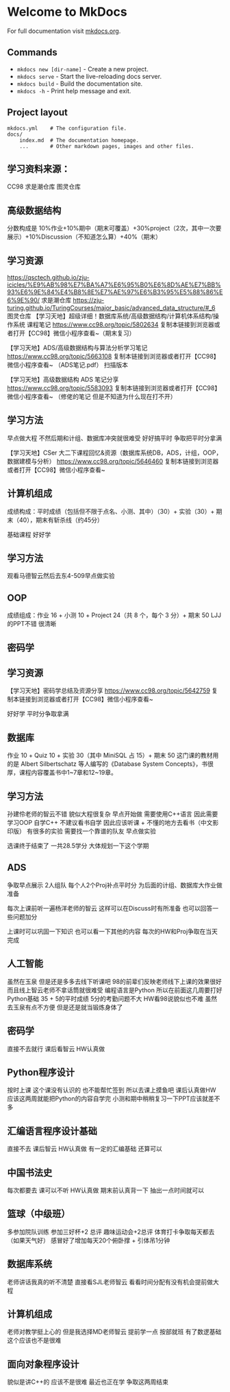 # Welcome to MkDocs

For full documentation visit [mkdocs.org](https://www.mkdocs.org).

## Commands

* `mkdocs new [dir-name]` - Create a new project.
* `mkdocs serve` - Start the live-reloading docs server.
* `mkdocs build` - Build the documentation site.
* `mkdocs -h` - Print help message and exit.

## Project layout

    mkdocs.yml    # The configuration file.
    docs/
        index.md  # The documentation homepage.
        ...       # Other markdown pages, images and other files.

## 学习资料来源：
CC98 求是潮仓库 图灵仓库
## 高级数据结构
分数构成是 10%作业+10%期中（期末可覆盖）+30%project（2次，其中一次要展示）+10%Discussion（不知道怎么算）+40%（期末）
## 学习资源
https://qsctech.github.io/zju-icicles/%E9%AB%98%E7%BA%A7%E6%95%B0%E6%8D%AE%E7%BB%93%E6%9E%84%E4%B8%8E%E7%AE%97%E6%B3%95%E5%88%86%E6%9E%90/ 求是潮仓库
https://zju-turing.github.io/TuringCourses/major_basic/advanced_data_structure/#_6 图灵仓库
【学习天地】超级详细！数据库系统/高级数据结构/计算机体系结构/操作系统 课程笔记 https://www.cc98.org/topic/5802634 复制本链接到浏览器或者打开【CC98】微信小程序查看~（期末复习）

【学习天地】ADS/高级数据结构与算法分析学习笔记 https://www.cc98.org/topic/5663108 复制本链接到浏览器或者打开【CC98】微信小程序查看~ （ADS笔记.pdf） 扫描版本

【学习天地】高级数据结构 ADS 笔记分享 https://www.cc98.org/topic/5583093 复制本链接到浏览器或者打开【CC98】微信小程序查看~ 
（修佬的笔记 但是不知道为什么现在打不开）
## 学习方法
早点做大程 不然后期和计组、数据库冲突就很难受
好好搞平时 争取把平时分拿满

【学习天地】CSer 大二下课程回忆&资源（数据库系统DB，ADS，计组，OOP，数据建模与分析） https://www.cc98.org/topic/5646460 复制本链接到浏览器或者打开【CC98】微信小程序查看~

## 计算机组成
成绩构成：平时成绩（包括但不限于点名、小测、其中）（30）+ 实验（30）+ 期末（40），期末有斩杀线（约45分）

基础课程 好好学
## 学习方法
观看马德智云然后去东4-509早点做实验

## OOP
成绩组成：作业 16 + 小测 10 + Project 24（共 8 个，每个 3 分）+ 期末 50
LJJ的PPT不错 很清晰

## 密码学

## 学习资源
【学习天地】密码学总结及资源分享 https://www.cc98.org/topic/5642759 复制本链接到浏览器或者打开【CC98】微信小程序查看~

好好学  平时分争取拿满

## 数据库
作业 10 + Quiz 10 + 实验 30（其中 MiniSQL 占 15）+ 期末 50
这门课的教材用的是 Albert Silbertschatz 等人编写的《Database System Concepts》，书很厚，课程内容覆盖书中1~7章和12~19章。

## 学习方法
孙建伶老师的智云不错 貌似大程很复杂 早点开始做
需要使用C++语言 因此需要学习OOP  自学C++
不建议看书自学 因此应该听课 + 不懂的地方去看书（中文影印版）
有很多的实验 需要找一个靠谱的队友 早点做实验


选课终于结束了 一共28.5学分 大体规划一下这个学期
## ADS
争取早点展示 2人组队 每个人2个Proj补点平时分 为后面的计组、数据库大作业做准备

每次上课前听一遍杨洋老师的智云 这样可以在Discuss时有所准备 也可以回答一些问题加分 

上课时可以巩固一下知识 也可以看一下其他的内容 每次的HW和Proj争取在当天完成

## 人工智能
虽然在玉泉 但是还是多多去线下听课吧 98的前辈们反映老师线下上课的效果很好 而且线上智云老师不拿话筒就很难受
编程语言是Python 所以在前面这几周要打好Python基础 35 + 5的平时成绩 5分的考勤问题不大 HW看98说貌似也不难 虽然去玉泉有点不方便 但是还是就当锻炼身体了

## 密码学
直接不去就行 课后看智云 HW认真做

## Python程序设计
按时上课 这个课没有认识的 也不能帮忙签到 所以去课上摸鱼吧 课后认真做HW 应该这两周就能把Python的内容自学完 小测和期中稍稍复习一下PPT应该就差不多

## 汇编语言程序设计基础
直接不去 课后智云 HW认真做 有一定的汇编基础 还算可以

## 中国书法史
每次都要去 课可以不听 HW认真做 期末前认真背一下 抽出一点时间就可以

## 篮球（中级班）
多参加院队训练 参加三好杯+2 总评 趣味运动会+2总评
体育打卡争取每天都去（如果天气好） 感冒好了增加每天20个俯卧撑 + 引体吊1分钟

## 数据库系统
老师讲话我真的听不清楚  直接看SJL老师智云 看看时间分配有没有机会提前做大程

## 计算机组成
老师对教学挺上心的 但是我选择MD老师智云 提前学一点 按部就班 有了数逻基础 这个应该也不是很难

## 面向对象程序设计
貌似是讲C++的  应该不是很难 最近也正在学
争取这两周结束

